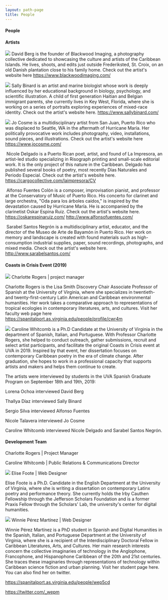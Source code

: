 ```yaml
---
layout: path-page
title: People
---
```


#### People
#### Artists
![](assets/images/david-berg_0.jpg)
David Berg is the founder of Blackwood Imaging, a photography collective dedicated to showcasing the culture and artists of the Caribbean Islands. He lives, shoots, and edits just outside Frederiksted, St. Croix, on an old Danish plantation close to his family home. Check out the artist's website here https://www.blackwoodimaging.com/


![](assets/images/sally-binard_0.jpg)
Sally Binard is an artist and marine biologist whose work is deeply influenced by her educational background in biology, psychology, and scientific illustration.  A child of first generation Haitian and Belgian immigrant parents, she currently lives in Key West, Florida, where she is working on a series of portraits exploring experiences of mixed-race identity. Check out the artist's website here. https://www.sallybinard.com/


![](assets/images/jo-cosme.jpg)
Jo Cosme is a multidisciplinary artist from San Juan, Puerto Rico who was displaced to Seattle, WA in the aftermath of Hurricane María.  Her politically provocative work includes photography, video, installations, sound pieces, and illustrations. Check out the artist's website here https://www.jocosme.com/

![]()
Nicole Delgado is a Puerto Rican poet, artist, and found of La Impresora, an artist-led studio specializing in Risograph printing and small-scale editorial work. It is the only project of this nature in the Caribbean. Delgado has published several books of poetry, most recently Días Naturales and Periodo Especial. Check out the artist's website here. https://cargocollective.com/laimpresora/CV

![]()
Alfonso Fuentes Colón is a composer, improvisation pianist, and professor at the Conservatory of Music of Puerto Rico. His concerto for clarinet and large orchestra, "Oda para los árboles caídos," is inspired by the devastation caused by Hurricane María. He is accompanied by the clarinetist Oskar Espina Ruiz. Check out the artist's website here. https://oskarespinaruiz.com/ http://www.alfonsofuentes.com/

![]()
Sarabel Santos Negrón is a multidisciplinary artist, educator, and the director of the Museo de Arte de Bayamón in Puerto Rico.  Her work on memory and landscape is created with found materials such as high-consumption industrial supplies, paper, sound recordings, photographs, and mixed media. Check out the artist's website here. http://www.sarabelsantos.com/


#### Coasts in Crisis Event (2019)

![](assets/images/charlotte-rogers.jpg)
Charlotte Rogers | project manager

Charlotte Rogers is the Lisa Smith Discovery Chair Associate Professor of Spanish at the University of Virginia, where she specializes in twentieth- and twenty-first-century Latin American and Caribbean environmental humanities. Her work takes a comparative approach to representations of tropical ecologies in contemporary literatures, arts, and cultures. Visit her faculty web page here
https://spanitalport.as.virginia.edu/people/profile/cwr4m

![](assets/images/caroline-whitcomb.jpg)
Caroline Whitcomb is a Ph.D Candidate at the University of Virginia in the department of Spanish, Italian, and Portuguese. With Professor Charlotte Rogers, she helped to conduct outreach, gather submissions, recruit and select artist participants, and facilitate the original Coasts in Crisis event at UVA in 2019. Inspired by that event, her dissertation focuses on contemporary Caribbean poetry in the era of climate change. After graduation, she hopes to work in a professional capacity that supports artists and makers and helps them continue to create.

The artists were interviewed by students in the UVA Spanish Graduate Program on September 18th and 19th, 2019:

Lorena Ochoa interviewed David Berg

Thallya Díaz interviewed Sally Binard

Sergio Silva interviewed Alfonso Fuentes

Nicole Talavera interviewed Jo Cosme

Caroline Whitcomb interviewed Nicole Delgado and Sarabel Santos Negrón.


#### Development Team

Charlotte Rogers | Project Manager

Caroline Whitcomb | Public Relations & Communications Director

![](assets/images/elise-foote.jpg)
Elise Foote | Web Designer

Elise Foote is a Ph.D. Candidate in the English Department at the University of Virginia, where she is writing a dissertation on contemporary Latinx poetry and performance theory. She currently holds the Irby Cauthen Fellowship through the Jefferson Scholars Foundation and is a former Praxis Fellow through the Scholars' Lab, the university's center for digital humanities.

![](assets/images/winnie-perez-martinez.jpg)
Winnie Pérez Martínez  | Web Designer

Winnie Pérez Martínez is a PhD student in Spanish and Digital Humanities in the Spanish, Italian, and Portuguese Department at the University of Virginia, where she is a recipient of the Interdisciplinary Doctoral Fellow in Caribbean Literatures, Arts, and Cultures. Her main research interests concern the collective imaginaries of technology in the Anglophone, Francophone, and Hispanophone Caribbean of the 20th and 21st centuries. She traces these imaginaries through representations of technology within Caribbean science fiction and urban planning. Visit her student page here. You can also find her on twitter.

https://spanitalport.as.virginia.edu/people/wep5cd

https://twitter.com/_wepm

